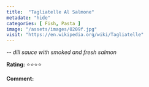 ```yaml
---
title:  "Tagliatelle Al Salmone"
metadate: "hide"
categories: [ Fish, Pasta ]
image: "/assets/images/0209f.jpg"
visit: "https://en.wikipedia.org/wiki/Tagliatelle"
---
```


_-- dill sauce with smoked and fresh salmon_

**Rating:** ⭐️⭐️⭐️⭐️  
  
**Comment:**

